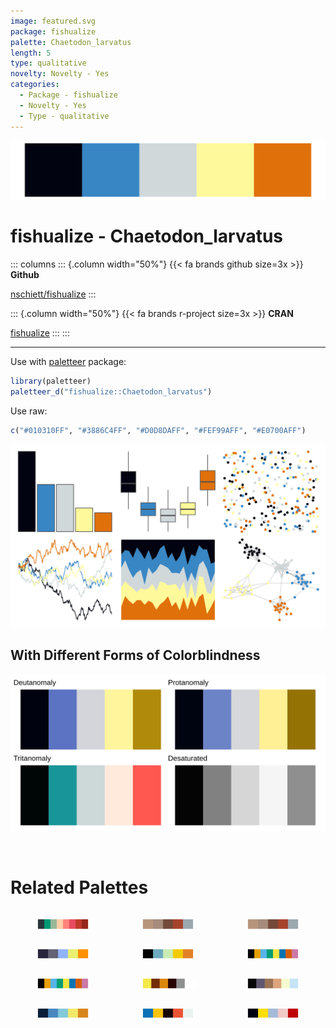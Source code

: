 ```yaml
---
image: featured.svg
package: fishualize
palette: Chaetodon_larvatus
length: 5
type: qualitative
novelty: Novelty - Yes
categories:
  - Package - fishualize
  - Novelty - Yes
  - Type - qualitative
---
```


![](featured.svg)

# fishualize - Chaetodon_larvatus 

::: columns
::: {.column width="50%"}
{{< fa brands github size=3x >}}
**Github**

[nschiett/fishualize](https://github.com/nschiett/fishualize)
:::

::: {.column width="50%"}
{{< fa brands r-project size=3x >}}
**CRAN**

[fishualize](https://CRAN.R-project.org/package=fishualize)
:::
:::

<hr> 

Use with [paletteer](https://emilhvitfeldt.github.io/paletteer/) package:

```r
library(paletteer)
paletteer_d("fishualize::Chaetodon_larvatus")
```

Use raw:

```r
c("#010310FF", "#3886C4FF", "#D0D8DAFF", "#FEF99AFF", "#E0700AFF")
``` 

![](examples.png) <br>

## With Different Forms of Colorblindness

![](colorblind.svg) 

<br>

# Related Palettes

<div class="list" style="display: grid; grid-template-columns: auto auto auto;"> <figure class="figure">
<a href="../../awtools/a_palette/"> <img src="../../awtools/a_palette/featured.svg" style="width: 100%;" class="figure-img"></a>
</figure> <figure class="figure">
<a href="../../ButterflyColors/hamadryas_feronia/"> <img src="../../ButterflyColors/hamadryas_feronia/featured.svg" style="width: 100%;" class="figure-img"></a>
</figure> <figure class="figure">
<a href="../../ButterflyColors/hamadryas_feronia/"> <img src="../../ButterflyColors/hamadryas_feronia/featured.svg" style="width: 100%;" class="figure-img"></a>
</figure> <figure class="figure">
<a href="../../fishualize/Naso_lituratus/"> <img src="../../fishualize/Naso_lituratus/featured.svg" style="width: 100%;" class="figure-img"></a>
</figure> <figure class="figure">
<a href="../../fishualize/Chaetodon_ephippium/"> <img src="../../fishualize/Chaetodon_ephippium/featured.svg" style="width: 100%;" class="figure-img"></a>
</figure> <figure class="figure">
<a href="../../ggthemes/colorblind/"> <img src="../../ggthemes/colorblind/featured.svg" style="width: 100%;" class="figure-img"></a>
</figure> <figure class="figure">
<a href="../../khroma/okabeito/"> <img src="../../khroma/okabeito/featured.svg" style="width: 100%;" class="figure-img"></a>
</figure> <figure class="figure">
<a href="../../tvthemes/Topaz/"> <img src="../../tvthemes/Topaz/featured.svg" style="width: 100%;" class="figure-img"></a>
</figure> <figure class="figure">
<a href="../../colRoz/n_levis/"> <img src="../../colRoz/n_levis/featured.svg" style="width: 100%;" class="figure-img"></a>
</figure> <figure class="figure">
<a href="../../vangogh/StarryNight/"> <img src="../../vangogh/StarryNight/featured.svg" style="width: 100%;" class="figure-img"></a>
</figure> <figure class="figure">
<a href="../../lisa/SolLeWitt/"> <img src="../../lisa/SolLeWitt/featured.svg" style="width: 100%;" class="figure-img"></a>
</figure> <figure class="figure">
<a href="../../lisa/RoyLichtenstein_1/"> <img src="../../lisa/RoyLichtenstein_1/featured.svg" style="width: 100%;" class="figure-img"></a>
</figure> 
</div>
